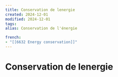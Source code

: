 ```yaml
---
title: Conservation de lenergie
created: 2024-12-01
modified: 2024-12-01
tags: 
alias: Conservation de l'énergie

french:
- "[[6632 Energy conservation]]"
---
```

# Conservation de lenergie
